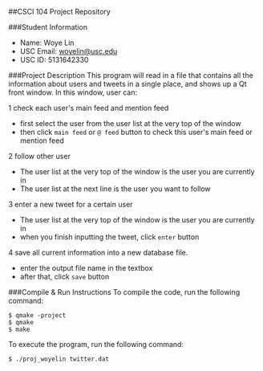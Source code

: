 ##CSCI 104 Project Repository

###Student Information
  + Name: Woye Lin
  + USC Email: woyelin@usc.edu
  + USC ID: 5131642330

###Project Description
This program will read in a file that contains all the information about users and tweets in a single place, and shows up a Qt front window. In this window, user can:

1 check each user's main feed and mention feed

* first select the user from the user list at the very top of the window
* then click ```main feed``` or ```@ feed``` button to check this user's main feed or mention feed 

2 follow other user

* The user list at the very top of the window is the user you are currently in
* The user list at the next line is the user you want to follow

3 enter a new tweet for a certain user

* The user list at the very top of the window is the user you are currently in
* when you finish inputting the tweet, click ```enter``` button

4 save all current information into a new database file.

* enter the output file name in the textbox
* after that, click ```save``` button


###Compile & Run Instructions
To compile the code, run the following command: 

```
$ qmake -project
$ qmake
$ make
```

To execute the program, run the following command:

```
$ ./proj_woyelin twitter.dat
```